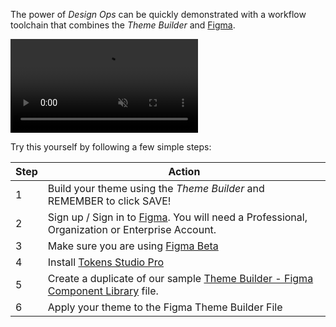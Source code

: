 The power of *Design Ops* can be quickly demonstrated with a workflow toolchain that combines the *Theme Builder* and [Figma](https://www.figma.com/design/). 

<video style="width:90% centered" controls autoplay muted>
   <source src="../../_videos/apply-theme.mp4" type="video/mp4">
</video>

Try this yourself by following a few simple steps:

| Step | Action |
| --- | --- | 
| 1 | Build your theme using the *Theme Builder* and REMEMBER to click SAVE! |
| 2 | Sign up / Sign in to [Figma](http://www.figma.com).  You will need a Professional, Organization or Enterprise Account. |
| 3 | Make sure you are using [Figma Beta](https://help.figma.com/hc/en-us/articles/4406787442711-Figma-beta-features) |
| 4 | Install [Tokens Studio Pro](https://tokens.studio/) |
| 5 | Create a duplicate of our sample [Theme Builder - Figma Component Library](https://www.figma.com/community/file/1286422524914736728/theme-builder-w-figma-beta) file. |
| 6 | Apply your theme to the Figma Theme Builder File | 
